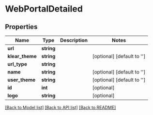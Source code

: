 # WebPortalDetailed

## Properties
Name | Type | Description | Notes
------------ | ------------- | ------------- | -------------
**url** | **string** |  | 
**klear_theme** | **string** |  | [optional] [default to '']
**url_type** | **string** |  | 
**name** | **string** |  | [optional] [default to '']
**user_theme** | **string** |  | [optional] [default to '']
**id** | **int** |  | [optional] 
**logo** | **string** |  | [optional] 

[[Back to Model list]](../README.md#documentation-for-models) [[Back to API list]](../README.md#documentation-for-api-endpoints) [[Back to README]](../README.md)


